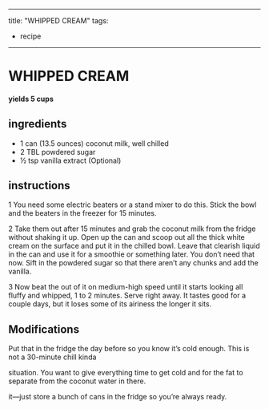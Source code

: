 
---
title: "WHIPPED CREAM"
tags:
  - recipe
---

# WHIPPED CREAM

#### yields  5 cups

## ingredients
* 1 can (13.5 ounces) coconut milk, well chilled
* 2 TBL powdered sugar
* ½ tsp vanilla extract (Optional)

## instructions
1 You need some electric beaters or a stand mixer to do this. 
Stick the bowl and the beaters in the freezer for 15 minutes.

2 Take them out after 15 minutes and grab the coconut milk from the fridge without shaking
it up. 
Open up the can and scoop out all the thick white cream on the surface and put it in the
chilled bowl. 
Leave that clearish liquid in the can and use it for a smoothie or something later.
You don’t need that    now. 
Sift in the powdered sugar so that there aren’t any chunks and add the vanilla.

3 Now beat the   out of it on medium-high speed until it starts looking all fluffy and
whipped, 1 to 2 minutes. 
Serve right away. 
It tastes good for a couple days, but it loses some of its airiness the longer it sits.

## Modifications
Put that    in the fridge the day before so you know it’s cold enough. This is not a 30-minute chill kinda

situation. You want to give everything time to get cold and for the fat to separate from the coconut water in there.

  it—just store a bunch of cans in the fridge so you’re always ready.




